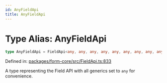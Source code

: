 ```yaml
---
id: AnyFieldApi
title: AnyFieldApi
---
```


<!-- DO NOT EDIT: this page is autogenerated from the type comments -->

# Type Alias: AnyFieldApi

```ts
type AnyFieldApi = FieldApi<any, any, any, any, any, any, any, any, any, any, any, any, any, any, any, any, any, any, any>;
```

Defined in: [packages/form-core/src/FieldApi.ts:833](https://github.com/TanStack/form/blob/main/packages/form-core/src/FieldApi.ts#L833)

A type representing the Field API with all generics set to `any` for convenience.
